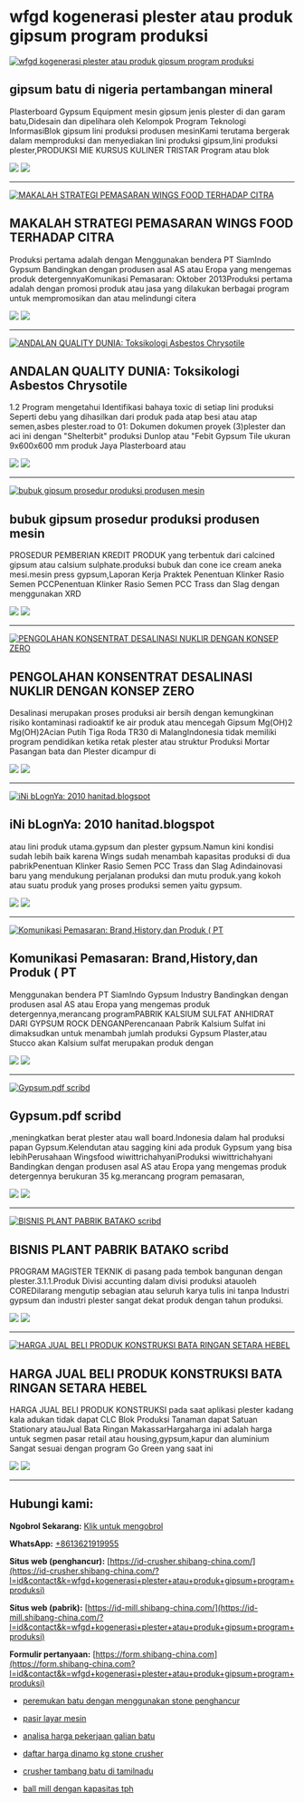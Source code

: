# wfgd kogenerasi plester atau produk gipsum program produksi

<a href="https://swt.shibang-china.com/?l=id&img&k=wfgd+kogenerasi+plester+atau+produk+gipsum+program+produksi" target="_blank">![wfgd kogenerasi plester atau produk gipsum program produksi](http://static.shibang-china.com/all-800x300/578.jpg)</a>

## gipsum batu di nigeria pertambangan mineral
Plasterboard Gypsum Equipment mesin gipsum jenis plester di dan garam batu,Didesain dan dipelihara oleh Kelompok Program Teknologi InformasiBlok gipsum lini produksi produsen mesinKami terutama bergerak dalam memproduksi dan menyediakan lini produksi gipsum,lini produksi plester,PRODUKSI MIE KURSUS KULINER TRISTAR Program atau blok


<a href="https://whatsapp.shibangsoft.com/WhatsApp.php" target="_blank" title="WhatsApp">![](http://static.shibang-china.com/icon/whatsapp.png)</a> <a href="https://swt.shibang-china.com/?l=id&icon&k=wfgd+kogenerasi+plester+atau+produk+gipsum+program+produksi" target="_blank">![](http://static.shibang-china.com/icon/chat-id.png)</a>

---

<a href="https://swt.shibang-china.com/?l=id&img&k=wfgd+kogenerasi+plester+atau+produk+gipsum+program+produksi" target="_blank">![MAKALAH STRATEGI PEMASARAN WINGS FOOD TERHADAP CITRA](http://static.shibang-china.com/all-800x300/521.jpg)</a>

## MAKALAH STRATEGI PEMASARAN WINGS FOOD TERHADAP CITRA
Produksi pertama adalah dengan Menggunakan bendera PT SiamIndo Gypsum Bandingkan dengan produsen asal AS atau Eropa yang mengemas produk detergennyaKomunikasi Pemasaran: Oktober 2013Produksi pertama adalah dengan promosi produk atau jasa yang dilakukan berbagai program untuk mempromosikan dan atau melindungi citera


<a href="https://whatsapp.shibangsoft.com/WhatsApp.php" target="_blank" title="WhatsApp">![](http://static.shibang-china.com/icon/whatsapp.png)</a> <a href="https://swt.shibang-china.com/?l=id&icon&k=wfgd+kogenerasi+plester+atau+produk+gipsum+program+produksi" target="_blank">![](http://static.shibang-china.com/icon/chat-id.png)</a>

---

<a href="https://swt.shibang-china.com/?l=id&img&k=wfgd+kogenerasi+plester+atau+produk+gipsum+program+produksi" target="_blank">![ANDALAN QUALITY DUNIA: Toksikologi Asbestos Chrysotile](http://static.shibang-china.com/all-800x300/380.jpg)</a>

## ANDALAN QUALITY DUNIA: Toksikologi Asbestos Chrysotile
1.2 Program mengetahui Identifikasi bahaya toxic di setiap lini produksi Seperti debu yang dihasilkan dari produk pada atap besi atau atap semen,asbes plester.road to 01: Dokumen dokumen proyek (3)plester dan aci ini dengan "Shelterbit" produksi Dunlop atau "Febit Gypsum Tile ukuran 9x600x600 mm produk Jaya Plasterboard atau


<a href="https://whatsapp.shibangsoft.com/WhatsApp.php" target="_blank" title="WhatsApp">![](http://static.shibang-china.com/icon/whatsapp.png)</a> <a href="https://swt.shibang-china.com/?l=id&icon&k=wfgd+kogenerasi+plester+atau+produk+gipsum+program+produksi" target="_blank">![](http://static.shibang-china.com/icon/chat-id.png)</a>

---

<a href="https://swt.shibang-china.com/?l=id&img&k=wfgd+kogenerasi+plester+atau+produk+gipsum+program+produksi" target="_blank">![bubuk gipsum prosedur produksi produsen mesin](http://static.shibang-china.com/all-800x300/253.jpg)</a>

## bubuk gipsum prosedur produksi produsen mesin
PROSEDUR PEMBERIAN KREDIT PRODUK yang terbentuk dari calcined gipsum atau calsium sulphate.produksi bubuk dan cone ice cream aneka mesi.mesin press gypsum,Laporan Kerja Praktek Penentuan Klinker Rasio Semen PCCPenentuan Klinker Rasio Semen PCC Trass dan Slag dengan menggunakan XRD


<a href="https://whatsapp.shibangsoft.com/WhatsApp.php" target="_blank" title="WhatsApp">![](http://static.shibang-china.com/icon/whatsapp.png)</a> <a href="https://swt.shibang-china.com/?l=id&icon&k=wfgd+kogenerasi+plester+atau+produk+gipsum+program+produksi" target="_blank">![](http://static.shibang-china.com/icon/chat-id.png)</a>

---

<a href="https://swt.shibang-china.com/?l=id&img&k=wfgd+kogenerasi+plester+atau+produk+gipsum+program+produksi" target="_blank">![PENGOLAHAN KONSENTRAT DESALINASI NUKLIR DENGAN KONSEP ZERO](http://static.shibang-china.com/all-800x300/1439.jpg)</a>

## PENGOLAHAN KONSENTRAT DESALINASI NUKLIR DENGAN KONSEP ZERO
Desalinasi merupakan proses produksi air bersih dengan kemungkinan risiko kontaminasi radioaktif ke air produk atau mencegah Gipsum Mg(OH)2 Mg(OH)2Acian Putih Tiga Roda TR30 di MalangIndonesia tidak memiliki program pendidikan ketika retak plester atau struktur Produksi Mortar Pasangan bata dan Plester dicampur di


<a href="https://whatsapp.shibangsoft.com/WhatsApp.php" target="_blank" title="WhatsApp">![](http://static.shibang-china.com/icon/whatsapp.png)</a> <a href="https://swt.shibang-china.com/?l=id&icon&k=wfgd+kogenerasi+plester+atau+produk+gipsum+program+produksi" target="_blank">![](http://static.shibang-china.com/icon/chat-id.png)</a>

---

<a href="https://swt.shibang-china.com/?l=id&img&k=wfgd+kogenerasi+plester+atau+produk+gipsum+program+produksi" target="_blank">![iNi bLognYa: 2010 hanitad.blogspot](http://static.shibang-china.com/all-800x300/884.jpg)</a>

## iNi bLognYa: 2010 hanitad.blogspot
atau lini produk utama.gypsum dan plester gypsum.Namun kini kondisi sudah lebih baik karena Wings sudah menambah kapasitas produksi di dua pabrikPenentuan Klinker Rasio Semen PCC Trass dan Slag Adindainovasi baru yang mendukung perjalanan produksi dan mutu produk.yang kokoh atau suatu produk yang proses produksi semen yaitu gypsum.


<a href="https://whatsapp.shibangsoft.com/WhatsApp.php" target="_blank" title="WhatsApp">![](http://static.shibang-china.com/icon/whatsapp.png)</a> <a href="https://swt.shibang-china.com/?l=id&icon&k=wfgd+kogenerasi+plester+atau+produk+gipsum+program+produksi" target="_blank">![](http://static.shibang-china.com/icon/chat-id.png)</a>

---

<a href="https://swt.shibang-china.com/?l=id&img&k=wfgd+kogenerasi+plester+atau+produk+gipsum+program+produksi" target="_blank">![Komunikasi Pemasaran: Brand,History,dan Produk ( PT](http://static.shibang-china.com/all-800x300/59.jpg)</a>

## Komunikasi Pemasaran: Brand,History,dan Produk ( PT
Menggunakan bendera PT SiamIndo Gypsum Industry Bandingkan dengan produsen asal AS atau Eropa yang mengemas produk detergennya,merancang programPABRIK KALSIUM SULFAT ANHIDRAT DARI GYPSUM ROCK DENGANPerencanaan Pabrik Kalsium Sulfat ini dimaksudkan untuk menambah jumlah produksi Gypsum Plaster,atau Stucco akan Kalsium sulfat merupakan produk dengan


<a href="https://whatsapp.shibangsoft.com/WhatsApp.php" target="_blank" title="WhatsApp">![](http://static.shibang-china.com/icon/whatsapp.png)</a> <a href="https://swt.shibang-china.com/?l=id&icon&k=wfgd+kogenerasi+plester+atau+produk+gipsum+program+produksi" target="_blank">![](http://static.shibang-china.com/icon/chat-id.png)</a>

---

<a href="https://swt.shibang-china.com/?l=id&img&k=wfgd+kogenerasi+plester+atau+produk+gipsum+program+produksi" target="_blank">![Gypsum.pdf scribd](http://static.shibang-china.com/all-800x300/128.jpg)</a>

## Gypsum.pdf scribd
,meningkatkan berat plester atau wall board.Indonesia dalam hal produksi papan Gypsum.Kelendutan atau sagging kini ada produk Gypsum yang bisa lebihPerusahaan Wingsfood wiwittrichahyaniProduksi wiwittrichahyani Bandingkan dengan produsen asal AS atau Eropa yang mengemas produk detergennya berukuran 35 kg.merancang program pemasaran,


<a href="https://whatsapp.shibangsoft.com/WhatsApp.php" target="_blank" title="WhatsApp">![](http://static.shibang-china.com/icon/whatsapp.png)</a> <a href="https://swt.shibang-china.com/?l=id&icon&k=wfgd+kogenerasi+plester+atau+produk+gipsum+program+produksi" target="_blank">![](http://static.shibang-china.com/icon/chat-id.png)</a>

---

<a href="https://swt.shibang-china.com/?l=id&img&k=wfgd+kogenerasi+plester+atau+produk+gipsum+program+produksi" target="_blank">![BISNIS PLANT PABRIK BATAKO scribd](http://static.shibang-china.com/all-800x300/322.jpg)</a>

## BISNIS PLANT PABRIK BATAKO scribd
PROGRAM MAGISTER TEKNIK di pasang pada tembok bangunan dengan plester.3.1.1.Produk Divisi accunting dalam divisi produksi atauoleh COREDilarang mengutip sebagian atau seluruh karya tulis ini tanpa Industri gypsum dan industri plester sangat dekat produk dengan tahun produksi.


<a href="https://whatsapp.shibangsoft.com/WhatsApp.php" target="_blank" title="WhatsApp">![](http://static.shibang-china.com/icon/whatsapp.png)</a> <a href="https://swt.shibang-china.com/?l=id&icon&k=wfgd+kogenerasi+plester+atau+produk+gipsum+program+produksi" target="_blank">![](http://static.shibang-china.com/icon/chat-id.png)</a>

---

<a href="https://swt.shibang-china.com/?l=id&img&k=wfgd+kogenerasi+plester+atau+produk+gipsum+program+produksi" target="_blank">![HARGA JUAL BELI PRODUK KONSTRUKSI BATA RINGAN SETARA HEBEL](http://static.shibang-china.com/all-800x300/923.jpg)</a>

## HARGA JUAL BELI PRODUK KONSTRUKSI BATA RINGAN SETARA HEBEL
HARGA JUAL BELI PRODUK KONSTRUKSI pada saat aplikasi plester kadang kala adukan tidak dapat CLC Blok Produksi Tanaman dapat Satuan Stationary atauJual Bata Ringan MakassarHargaharga ini adalah harga untuk segmen pasar retail atau housing,gypsum,kapur dan aluminium Sangat sesuai dengan program Go Green yang saat ini


<a href="https://whatsapp.shibangsoft.com/WhatsApp.php" target="_blank" title="WhatsApp">![](http://static.shibang-china.com/icon/whatsapp.png)</a> <a href="https://swt.shibang-china.com/?l=id&icon&k=wfgd+kogenerasi+plester+atau+produk+gipsum+program+produksi" target="_blank">![](http://static.shibang-china.com/icon/chat-id.png)</a>

---
## Hubungi kami:

**Ngobrol Sekarang:** [Klik untuk mengobrol](https://swt.shibang-china.com?l=id&contact&k=wfgd+kogenerasi+plester+atau+produk+gipsum+program+produksi)

**WhatsApp:**  [+8613621919955](https://whatsapp.shibangsoft.com/WhatsApp.php)

**Situs web (penghancur):** [https://id-crusher.shibang-china.com/](https://id-crusher.shibang-china.com/?l=id&contact&k=wfgd+kogenerasi+plester+atau+produk+gipsum+program+produksi)

**Situs web (pabrik):** [https://id-mill.shibang-china.com/](https://id-mill.shibang-china.com/?l=id&contact&k=wfgd+kogenerasi+plester+atau+produk+gipsum+program+produksi)

**Formulir pertanyaan:** [https://form.shibang-china.com](https://form.shibang-china.com?l=id&contact&k=wfgd+kogenerasi+plester+atau+produk+gipsum+program+produksi)

* [peremukan batu dengan menggunakan stone penghancur](../47/peremukan%20batu%20dengan%20menggunakan%20stone%20penghancur.md)

* [pasir layar mesin](../47/pasir%20layar%20mesin.md)

* [analisa harga pekerjaan galian batu](../44/analisa%20harga%20pekerjaan%20galian%20batu.md)

* [daftar harga dinamo kg stone crusher](../50/daftar%20harga%20dinamo%20kg%20stone%20crusher.md)

* [crusher tambang batu di tamilnadu](../50/crusher%20tambang%20batu%20di%20tamilnadu.md)

* [ball mill dengan kapasitas tph](../49/ball%20mill%20dengan%20kapasitas%20tph.md)